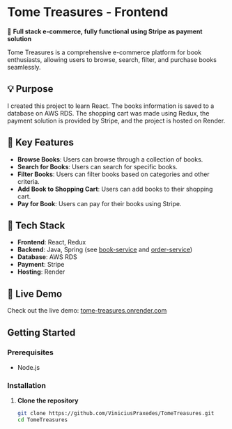 # Tome Treasures - Frontend

🌟 **Full stack e-commerce, fully functional using Stripe as payment solution**

Tome Treasures is a comprehensive e-commerce platform for book enthusiasts, allowing users to browse, search, filter, and purchase books seamlessly.

## 💡 Purpose

I created this project to learn React. The books information is saved to a database on AWS RDS. The shopping cart was made using Redux, the payment solution is provided by Stripe, and the project is hosted on Render.

## 🌟 Key Features

- **Browse Books**: Users can browse through a collection of books.
- **Search for Books**: Users can search for specific books.
- **Filter Books**: Users can filter books based on categories and other criteria.
- **Add Book to Shopping Cart**: Users can add books to their shopping cart.
- **Pay for Book**: Users can pay for their books using Stripe.

## 🔧 Tech Stack

- **Frontend**: React, Redux
- **Backend**: Java, Spring (see [book-service](https://github.com/ViniciusPraxedes/book-service) and [order-service](https://github.com/ViniciusPraxedes/order-service))
- **Database**: AWS RDS
- **Payment**: Stripe
- **Hosting**: Render

## 🌟 Live Demo

Check out the live demo: [tome-treasures.onrender.com](https://tome-treasures.onrender.com/)

## Getting Started

### Prerequisites

- Node.js

### Installation

1. **Clone the repository**

   ```bash
   git clone https://github.com/ViniciusPraxedes/TomeTreasures.git
   cd TomeTreasures
